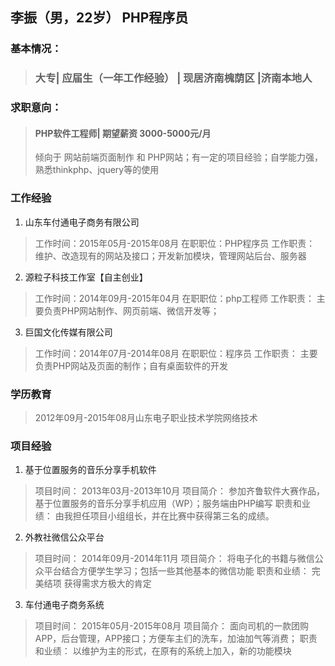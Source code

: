 ## 李振（男，22岁） PHP程序员
### 基本情况：
> ### 大专| 应届生（一年工作经验） | 现居济南槐荫区 |济南本地人
### 求职意向：
> #### PHP软件工程师| 期望薪资  3000-5000元/月
> 倾向于 网站前端页面制作 和 PHP网站；有一定的项目经验；自学能力强，熟悉thinkphp、jquery等的使用
### 工作经验
1. 山东车付通电子商务有限公司
> 工作时间：2015年05月-2015年08月 在职职位：PHP程序员
> 工作职责： 维护、改造现有的网站及接口；开发新加模块，管理网站后台、服务器
2. 源粒子科技工作室【自主创业】
> 工作时间：2014年09月-2015年04月 在职职位：php工程师
> 工作职责： 主要负责PHP网站制作、网页前端、微信开发等；
3. 巨国文化传媒有限公司
> 工作时间：2014年07月-2014年08月 在职职位：程序员
> 工作职责： 主要负责PHP网站及页面的制作；自有桌面软件的开发
### 学历教育
> 2012年09月-2015年08月山东电子职业技术学院网络技术
### 项目经验
1. 基于位置服务的音乐分享手机软件
> 项目时间： 2013年03月-2013年10月
> 项目简介： 参加齐鲁软件大赛作品，基于位置服务的音乐分享手机应用（WP）；服务端由PHP编写
> 职责和业绩： 由我担任项目小组组长，并在比赛中获得第三名的成绩。
2. 外教社微信公众平台
> 项目时间： 2014年09月-2014年11月
> 项目简介： 将电子化的书籍与微信公众平台结合方便学生学习；包括一些其他基本的微信功能
> 职责和业绩： 完美结项 获得需求方极大的肯定
3. 车付通电子商务系统
> 项目时间： 2015年05月-2015年08月
> 项目简介： 面向司机的一款团购APP，后台管理，APP接口；方便车主们的洗车，加油加气等消费；
> 职责和业绩： 以维护为主的形式，在原有的系统上加入，新的功能模块